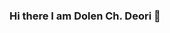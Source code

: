 ### Hi there I am Dolen Ch. Deori 👋

<!--
**DolenDeori/DolenDeori** is a ✨ _special_ ✨ repository because its `README.md` (this file) appears on your GitHub profile.

Here are some ideas to get you started:

- 🔭 I’m currently working on ML...
- 🌱 I’m currently learning ML...
- 💬 Ask me anything about tech...
- 📫 How to reach me: [Twitter - @ChDulen](https://twitter.com/chdulen) , [Instagram - _d_deori_](https://www.instagram.com/_d_deori_/) , [facebook - dolen ch deori](https://www.facebook.com/dulen.chdeori/)
- 😄 Pronouns: ...
- ⚡ Fun fact: I take a lot of nap while coding.😄😆
-->

